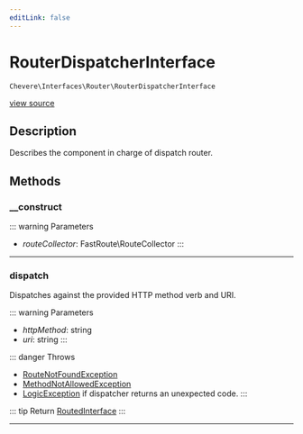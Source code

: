 ```yaml
---
editLink: false
---
```


# RouterDispatcherInterface

`Chevere\Interfaces\Router\RouterDispatcherInterface`

[view source](https://github.com/chevere/chevere/blob/main/src/Chevere/Interfaces/Router/RouterDispatcherInterface.php)

## Description

Describes the component in charge of dispatch router.

## Methods

### __construct

::: warning Parameters
- *routeCollector*: FastRoute\RouteCollector
:::

---

### dispatch

Dispatches against the provided HTTP method verb and URI.

::: warning Parameters
- *httpMethod*: string
- *uri*: string
:::

::: danger Throws
- [RouteNotFoundException](../../Exceptions/Router/RouteNotFoundException.md) 
- [MethodNotAllowedException](../../Exceptions/Http/MethodNotAllowedException.md) 
- [LogicException](../../Exceptions/Core/LogicException.md) if dispatcher returns an unexpected code.
:::

::: tip Return
[RoutedInterface](./RoutedInterface.md)
:::

---
